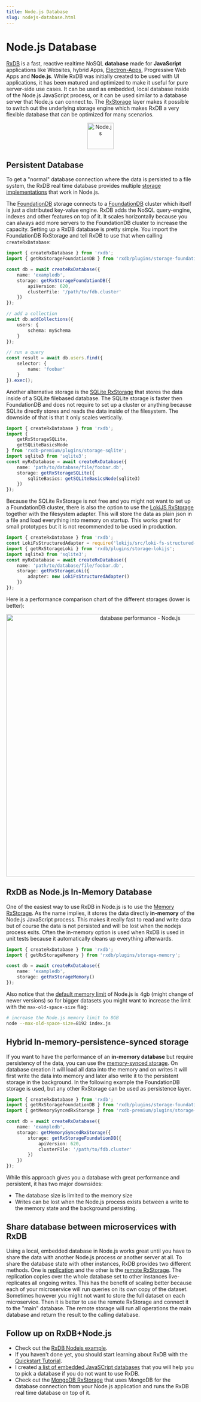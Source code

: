 ```yaml
---
title: Node.js Database
slug: nodejs-database.html
---
```


# Node.js Database

[RxDB](https://rxdb.info) is a fast, reactive realtime NoSQL **database** made for **JavaScript** applications like Websites, hybrid Apps, [Electron-Apps](./electron-database.md), Progressive Web Apps and **Node.js**. While RxDB was initially created to be used with UI applications, it has been matured and optimized to make it useful for pure server-side use cases. It can be used as embedded, local database inside of the Node.js JavaScript process, or it can be used similar to a database server that Node.js can connect to. The [RxStorage](./rx-storage.md) layer makes it possible to switch out the underlying storage engine which makes RxDB a very flexible database that can be optimized for many scenarios.


<p align="center">
  <img src="./files/icons/nodejs.svg" alt="Node.js" width="70" />
</p>

## Persistent Database

To get a "normal" database connection where the data is persisted to a file system, the RxDB real time database provides multiple [storage implementations](./rx-storage.md) that work in Node.js.

The [FoundationDB](./rx-storage-foundationdb.md) storage connects to a [FoundationDB](https://github.com/apple/foundationdb) cluster which itself is just a distributed key-value engine. RxDB adds the NoSQL query-engine, indexes and other features on top of it.
It scales horizontally because you can always add more servers to the FoundationDB cluster to increase the capacity.
Setting up a RxDB database is pretty simple. You import the FoundationDB RxStorage and tell RxDB to use that when calling `createRxDatabase`:

```typescript
import { createRxDatabase } from 'rxdb';
import { getRxStorageFoundationDB } from 'rxdb/plugins/storage-foundationdb';

const db = await createRxDatabase({
    name: 'exampledb',
    storage: getRxStorageFoundationDB({
        apiVersion: 620,
        clusterFile: '/path/to/fdb.cluster'
    })
});

// add a collection
await db.addCollections({
    users: {
        schema: mySchema
    }
});

// run a query
const result = await db.users.find({
    selector: {
        name: 'foobar'
    }
}).exec();

```

Another alternative storage is the [SQLite RxStorage](./rx-storage-sqlite.md) that stores the data inside of a SQLite filebased database. The SQLite storage is faster then FoundationDB and does not require to set up a cluster or anything because SQLite directly stores and reads the data inside of the filesystem. The downside of that is that it only scales vertically.

```ts
import { createRxDatabase } from 'rxdb';
import {
    getRxStorageSQLite,
    getSQLiteBasicsNode
} from 'rxdb-premium/plugins/storage-sqlite';
import sqlite3 from 'sqlite3';
const myRxDatabase = await createRxDatabase({
    name: 'path/to/database/file/foobar.db',
    storage: getRxStorageSQLite({
        sqliteBasics: getSQLiteBasicsNode(sqlite3)
    })
});
```

Because the SQLite RxStorage is not free and you might not want to set up a FoundationDB cluster, there is also the option to use the [LokiJS RxStorage](./rx-storage-lokijs.md) together with the filesystem adapter. This will store the data as plain json in a file and load everything into memory on startup. This works great for small prototypes but it is not recommended to be used in production.

```ts
import { createRxDatabase } from 'rxdb';
const LokiFsStructuredAdapter = require('lokijs/src/loki-fs-structured-adapter.js');
import { getRxStorageLoki } from 'rxdb/plugins/storage-lokijs';
import sqlite3 from 'sqlite3';
const myRxDatabase = await createRxDatabase({
    name: 'path/to/database/file/foobar.db',
    storage: getRxStorageLoki({
        adapter: new LokiFsStructuredAdapter()
    })
});
```


Here is a performance comparison chart of the different storages (lower is better):

<p align="center">
  <img src="./files/rx-storage-performance-node.png" alt="database performance - Node.js" width="700" />
</p>


## RxDB as Node.js In-Memory Database

One of the easiest way to use RxDB in Node.js is to use the [Memory RxStorage](./rx-storage-memory.md). As the name implies, it stores the data directly **in-memory** of the Node.js JavaScript process. This makes it really fast to read and write data but of course the data is not persisted and will be lost when the nodejs process exits. Often the in-memory option is used when RxDB is used in unit tests because it automatically cleans up everything afterwards.

```ts
import { createRxDatabase } from 'rxdb';
import { getRxStorageMemory } from 'rxdb/plugins/storage-memory';

const db = await createRxDatabase({
    name: 'exampledb',
    storage: getRxStorageMemory()
});
```

Also notice that the [default memory limit](https://medium.com/geekculture/node-js-default-memory-settings-3c0fe8a9ba1) of Node.js is 4gb (might change of newer versions) so for bigger datasets you might want to increase the limit with the `max-old-space-size` flag:

```bash
# increase the Node.js memory limit to 8GB
node --max-old-space-size=8192 index.js
```

## Hybrid In-memory-persistence-synced storage

If you want to have the performance of an **in-memory database** but require persistency of the data, you can use the [memory-synced storage](./rx-storage-memory-synced.md). On database creation it will load all data into the memory and on writes it will first write the data into memory and later also write it to the persistent storage in the background. In the following example the FoundationDB storage is used, but any other RxStorage can be used as persistence layer.


```typescript
import { createRxDatabase } from 'rxdb';
import { getRxStorageFoundationDB } from 'rxdb/plugins/storage-foundationdb';
import { getMemorySyncedRxStorage } from 'rxdb-premium/plugins/storage-memory-synced';

const db = await createRxDatabase({
    name: 'exampledb',
    storage: getMemorySyncedRxStorage({
        storage: getRxStorageFoundationDB({
            apiVersion: 620,
            clusterFile: '/path/to/fdb.cluster'
        })
    })
});
```

While this approach gives you a database with great performance and persistent, it has two major downsides:
- The database size is limited to the memory size
- Writes can be lost when the Node.js process exists between a write to the memory state and the background persisting.

## Share database between microservices with RxDB

Using a local, embedded database in Node.js works great until you have to share the data with another Node.js process or another server at all.
To share the database state with other instances, RxDB provides two different methods. One is [replication](./replication.md) and the other is the [remote RxStorage](./rx-storage-remote.md).
The replication copies over the whole database set to other instances live-replicates all ongoing writes. This has the benefit of scaling better because each of your microservice will run queries on its own copy of the dataset.
Sometimes however you might not want to store the full dataset on each microservice. Then it is better to use the remote RxStorage and connect it to the "main" database. The remote storage will run all operations the main database and return the result to the calling database.


## Follow up on RxDB+Node.js

- Check out the [RxDB Nodejs example](https://github.com/pubkey/rxdb/tree/master/examples/node).
- If you haven't done yet, you should start learning about RxDB with the [Quickstart Tutorial](./quickstart.md).
- I created [a list of embedded JavaSCript databases](./alternatives.md) that you will help you to pick a database if you do not want to use RxDB.
- Check out the [MongoDB RxStorage](./rx-storage-mongodb.md) that uses MongoDB for the database connection from your Node.js application and runs the RxDB real time database on top of it.
